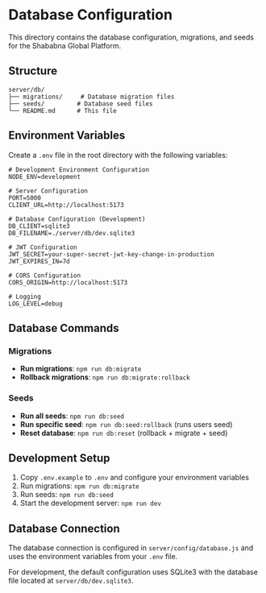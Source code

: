 # Database Configuration

This directory contains the database configuration, migrations, and seeds for the Shababna Global Platform.

## Structure

```
server/db/
├── migrations/     # Database migration files
├── seeds/         # Database seed files
└── README.md      # This file
```

## Environment Variables

Create a `.env` file in the root directory with the following variables:

```env
# Development Environment Configuration
NODE_ENV=development

# Server Configuration
PORT=5000
CLIENT_URL=http://localhost:5173

# Database Configuration (Development)
DB_CLIENT=sqlite3
DB_FILENAME=./server/db/dev.sqlite3

# JWT Configuration
JWT_SECRET=your-super-secret-jwt-key-change-in-production
JWT_EXPIRES_IN=7d

# CORS Configuration
CORS_ORIGIN=http://localhost:5173

# Logging
LOG_LEVEL=debug
```

## Database Commands

### Migrations

- **Run migrations**: `npm run db:migrate`
- **Rollback migrations**: `npm run db:migrate:rollback`

### Seeds

- **Run all seeds**: `npm run db:seed`
- **Run specific seed**: `npm run db:seed:rollback` (runs users seed)
- **Reset database**: `npm run db:reset` (rollback + migrate + seed)

## Development Setup

1. Copy `.env.example` to `.env` and configure your environment variables
2. Run migrations: `npm run db:migrate`
3. Run seeds: `npm run db:seed`
4. Start the development server: `npm run dev`

## Database Connection

The database connection is configured in `server/config/database.js` and uses the environment variables from your `.env` file.

For development, the default configuration uses SQLite3 with the database file located at `server/db/dev.sqlite3`.
